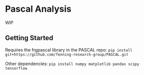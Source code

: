 # Pascal Analysis
WIP

## Getting Started
Requires the frgpascal library in the PASCAL repo:
`pip install git+https://github.com/fenning-research-group/PASCAL.git`

Other dependencies:
`pip install numpy matplotlib pandas scipy tensorflow`
